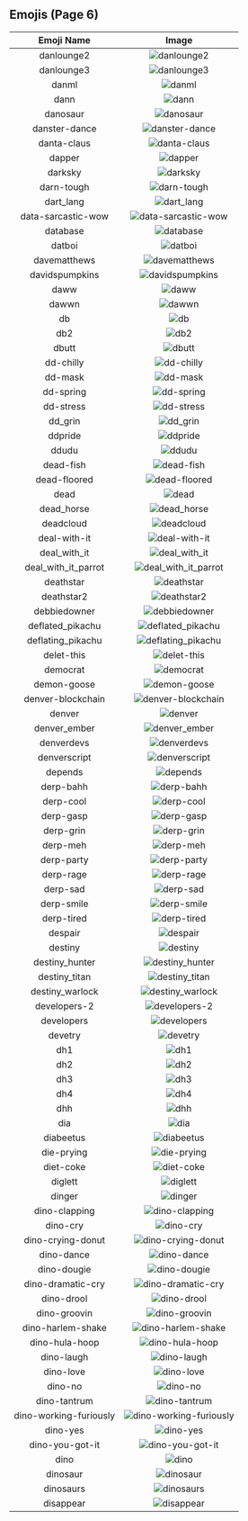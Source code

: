 
  ## Emojis (Page 6)
  |Emoji Name|Image|
  | :-: | :-: |
  |danlounge2| ![danlounge2](/emojis/denverdevs/danlounge2.jpg)|
  |danlounge3| ![danlounge3](/emojis/denverdevs/danlounge3.jpg)|
  |danml| ![danml](/emojis/denverdevs/danml.png)|
  |dann| ![dann](/emojis/denverdevs/dann.png)|
  |danosaur| ![danosaur](/emojis/denverdevs/danosaur.png)|
  |danster-dance| ![danster-dance](/emojis/denverdevs/danster-dance.png)|
  |danta-claus| ![danta-claus](/emojis/denverdevs/danta-claus.png)|
  |dapper| ![dapper](/emojis/denverdevs/dapper.jpg)|
  |darksky| ![darksky](/emojis/denverdevs/darksky.png)|
  |darn-tough| ![darn-tough](/emojis/denverdevs/darn-tough.png)|
  |dart_lang| ![dart_lang](/emojis/denverdevs/dart_lang.png)|
  |data-sarcastic-wow| ![data-sarcastic-wow](/emojis/denverdevs/data-sarcastic-wow.gif)|
  |database| ![database](/emojis/denverdevs/database.png)|
  |datboi| ![datboi](/emojis/denverdevs/datboi.gif)|
  |davematthews| ![davematthews](/emojis/denverdevs/davematthews.png)|
  |davidspumpkins| ![davidspumpkins](/emojis/denverdevs/davidspumpkins.png)|
  |daww| ![daww](/emojis/denverdevs/daww.png)|
  |dawwn| ![dawwn](/emojis/denverdevs/dawwn.png)|
  |db| ![db](/emojis/denverdevs/db.png)|
  |db2| ![db2](/emojis/denverdevs/db2.gif)|
  |dbutt| ![dbutt](/emojis/denverdevs/dbutt.png)|
  |dd-chilly| ![dd-chilly](/emojis/denverdevs/dd-chilly.jpg)|
  |dd-mask| ![dd-mask](/emojis/denverdevs/dd-mask.png)|
  |dd-spring| ![dd-spring](/emojis/denverdevs/dd-spring.png)|
  |dd-stress| ![dd-stress](/emojis/denverdevs/dd-stress.png)|
  |dd_grin| ![dd_grin](/emojis/denverdevs/dd_grin.png)|
  |ddpride| ![ddpride](/emojis/denverdevs/ddpride.png)|
  |ddudu| ![ddudu](/emojis/denverdevs/ddudu.jpg)|
  |dead-fish| ![dead-fish](/emojis/denverdevs/dead-fish.png)|
  |dead-floored| ![dead-floored](/emojis/denverdevs/dead-floored.png)|
  |dead| ![dead](/emojis/denverdevs/dead.png)|
  |dead_horse| ![dead_horse](/emojis/denverdevs/dead_horse.gif)|
  |deadcloud| ![deadcloud](/emojis/denverdevs/deadcloud.png)|
  |deal-with-it| ![deal-with-it](/emojis/denverdevs/deal-with-it.gif)|
  |deal_with_it| ![deal_with_it](/emojis/denverdevs/deal_with_it.png)|
  |deal_with_it_parrot| ![deal_with_it_parrot](/emojis/denverdevs/deal_with_it_parrot.gif)|
  |deathstar| ![deathstar](/emojis/denverdevs/deathstar.png)|
  |deathstar2| ![deathstar2](/emojis/denverdevs/deathstar2.png)|
  |debbiedowner| ![debbiedowner](/emojis/denverdevs/debbiedowner.png)|
  |deflated_pikachu| ![deflated_pikachu](/emojis/denverdevs/deflated_pikachu.png)|
  |deflating_pikachu| ![deflating_pikachu](/emojis/denverdevs/deflating_pikachu.gif)|
  |delet-this| ![delet-this](/emojis/denverdevs/delet-this.png)|
  |democrat| ![democrat](/emojis/denverdevs/democrat.png)|
  |demon-goose| ![demon-goose](/emojis/denverdevs/demon-goose.gif)|
  |denver-blockchain| ![denver-blockchain](/emojis/denverdevs/denver-blockchain.png)|
  |denver| ![denver](/emojis/denverdevs/denver.png)|
  |denver_ember| ![denver_ember](/emojis/denverdevs/denver_ember.png)|
  |denverdevs| ![denverdevs](/emojis/denverdevs/denverdevs.png)|
  |denverscript| ![denverscript](/emojis/denverdevs/denverscript.jpg)|
  |depends| ![depends](/emojis/denverdevs/depends.png)|
  |derp-bahh| ![derp-bahh](/emojis/denverdevs/derp-bahh.png)|
  |derp-cool| ![derp-cool](/emojis/denverdevs/derp-cool.png)|
  |derp-gasp| ![derp-gasp](/emojis/denverdevs/derp-gasp.png)|
  |derp-grin| ![derp-grin](/emojis/denverdevs/derp-grin.png)|
  |derp-meh| ![derp-meh](/emojis/denverdevs/derp-meh.png)|
  |derp-party| ![derp-party](/emojis/denverdevs/derp-party.png)|
  |derp-rage| ![derp-rage](/emojis/denverdevs/derp-rage.png)|
  |derp-sad| ![derp-sad](/emojis/denverdevs/derp-sad.png)|
  |derp-smile| ![derp-smile](/emojis/denverdevs/derp-smile.png)|
  |derp-tired| ![derp-tired](/emojis/denverdevs/derp-tired.png)|
  |despair| ![despair](/emojis/denverdevs/despair.gif)|
  |destiny| ![destiny](/emojis/denverdevs/destiny.jpg)|
  |destiny_hunter| ![destiny_hunter](/emojis/denverdevs/destiny_hunter.gif)|
  |destiny_titan| ![destiny_titan](/emojis/denverdevs/destiny_titan.gif)|
  |destiny_warlock| ![destiny_warlock](/emojis/denverdevs/destiny_warlock.gif)|
  |developers-2| ![developers-2](/emojis/denverdevs/developers-2.gif)|
  |developers| ![developers](/emojis/denverdevs/developers.gif)|
  |devetry| ![devetry](/emojis/denverdevs/devetry.png)|
  |dh1| ![dh1](/emojis/denverdevs/dh1.png)|
  |dh2| ![dh2](/emojis/denverdevs/dh2.png)|
  |dh3| ![dh3](/emojis/denverdevs/dh3.png)|
  |dh4| ![dh4](/emojis/denverdevs/dh4.png)|
  |dhh| ![dhh](/emojis/denverdevs/dhh.png)|
  |dia| ![dia](/emojis/denverdevs/dia.png)|
  |diabeetus| ![diabeetus](/emojis/denverdevs/diabeetus.png)|
  |die-prying| ![die-prying](/emojis/denverdevs/die-prying.png)|
  |diet-coke| ![diet-coke](/emojis/denverdevs/diet-coke.png)|
  |diglett| ![diglett](/emojis/denverdevs/diglett.gif)|
  |dinger| ![dinger](/emojis/denverdevs/dinger.png)|
  |dino-clapping| ![dino-clapping](/emojis/denverdevs/dino-clapping.gif)|
  |dino-cry| ![dino-cry](/emojis/denverdevs/dino-cry.gif)|
  |dino-crying-donut| ![dino-crying-donut](/emojis/denverdevs/dino-crying-donut.gif)|
  |dino-dance| ![dino-dance](/emojis/denverdevs/dino-dance.gif)|
  |dino-dougie| ![dino-dougie](/emojis/denverdevs/dino-dougie.gif)|
  |dino-dramatic-cry| ![dino-dramatic-cry](/emojis/denverdevs/dino-dramatic-cry.gif)|
  |dino-drool| ![dino-drool](/emojis/denverdevs/dino-drool.png)|
  |dino-groovin| ![dino-groovin](/emojis/denverdevs/dino-groovin.gif)|
  |dino-harlem-shake| ![dino-harlem-shake](/emojis/denverdevs/dino-harlem-shake.gif)|
  |dino-hula-hoop| ![dino-hula-hoop](/emojis/denverdevs/dino-hula-hoop.gif)|
  |dino-laugh| ![dino-laugh](/emojis/denverdevs/dino-laugh.gif)|
  |dino-love| ![dino-love](/emojis/denverdevs/dino-love.png)|
  |dino-no| ![dino-no](/emojis/denverdevs/dino-no.png)|
  |dino-tantrum| ![dino-tantrum](/emojis/denverdevs/dino-tantrum.gif)|
  |dino-working-furiously| ![dino-working-furiously](/emojis/denverdevs/dino-working-furiously.gif)|
  |dino-yes| ![dino-yes](/emojis/denverdevs/dino-yes.png)|
  |dino-you-got-it| ![dino-you-got-it](/emojis/denverdevs/dino-you-got-it.gif)|
  |dino| ![dino](/emojis/denverdevs/dino.gif)|
  |dinosaur| ![dinosaur](/emojis/denverdevs/dinosaur.png)|
  |dinosaurs| ![dinosaurs](/emojis/denverdevs/dinosaurs.gif)|
  |disappear| ![disappear](/emojis/denverdevs/disappear.gif)|
  